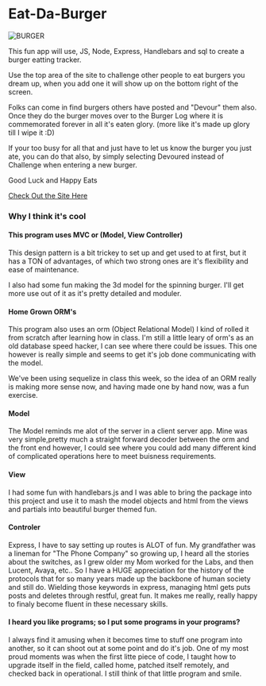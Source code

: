 # Eat-Da-Burger
![BURGER](https://hidden-depths-72803.herokuapp.com/assets/img/Burger.gif)

This fun app will use, JS, Node, Express, Handlebars and sql to create a burger eatting tracker.

Use the top area of the site to challenge other people to eat burgers you dream up, when you add one it will show up on the bottom right of the screen. 

Folks can come in find burgers others have posted and "Devour" them also. Once they do the burger moves over to the Burger Log where it is commemorated forever in all it's eaten glory. (more like it's made up glory till I wipe it :D)

If your too busy for all that and just have to let us know the burger you just ate, you can do that also, by simply selecting Devoured instead of Challenge when entering a new burger.

Good Luck and Happy Eats

[Check Out the Site Here](https://hidden-depths-72803.herokuapp.com/)

### Why I think it's cool

#### This program uses MVC or (Model, View Controller)

This design pattern is a bit trickey to set up and get used to at first, but it has a TON of advantages, of which two strong ones are it's flexibility and ease of maintenance. 

I also had some fun making the 3d model for the spinning burger. I'll get more use out of it as it's pretty detailed and moduler.

#### Home Grown ORM's

This program also uses an orm (Object Relational Model) I kind of rolled it from scratch after learning how in class. I'm still a little leary of orm's as an old database speed hacker, I can see where there could be issues. This one however is really simple and seems to get it's job done communicating with the model.

We've been using sequelize in class this week, so the idea of an ORM really is making more sense now, and having made one by hand now, was a fun exercise.

#### Model

The Model reminds me alot of the server in a client server app. Mine was very simple,pretty much a straight forward decoder between the orm and the front end however, I could see where you could add many different kind of complicated operations here to meet buisness requirements.

#### View

I had some fun with handlebars.js and I was able to bring the package into this project and use it to mash the model objects and html from the views and partials into beautiful burger themed fun.

#### Controler

Express, I have to say setting up routes is ALOT of fun. My grandfather was a lineman for "The Phone Company" so growing up, I heard all the stories about the switches, as I grew older my Mom worked for the Labs, and then Lucent, Avaya, etc.. So I have a HUGE appreciation for the history of the protocols that for so many years made up the backbone of human society and still do. Wielding those keywords in express, managing html gets puts posts and deletes through restful, great fun. It makes me really, really happy to finaly become fluent in these necessary skills.

#### I heard you like programs; so I put some programs in your programs?

I always find it amusing when it becomes time to stuff one program into another, so it can shoot out at some point and do it's job. One of my most proud moments was when the first litte piece of code, I taught how to upgrade itself in the field, called home, patched itself remotely, and checked back in operational. I still think of that little program and smile.  